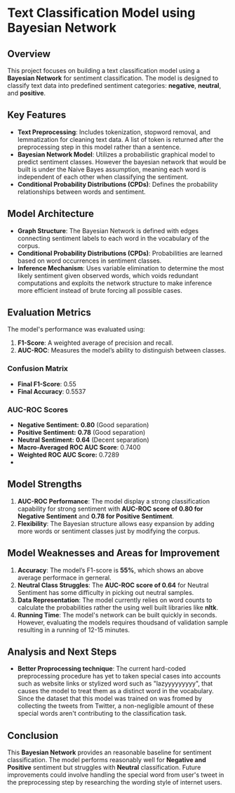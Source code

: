 # **Text Classification Model using Bayesian Network**

## **Overview**
This project focuses on building a text classification model using a **Bayesian Network** for sentiment classification. The model is designed to classify text data into predefined sentiment categories: **negative**, **neutral**, and **positive**.

## **Key Features**
- **Text Preprocessing**: Includes tokenization, stopword removal, and lemmatization for cleaning text data. A list of token is returned after the preprocessing step in this model rather than a sentence.
- **Bayesian Network Model**: Utilizes a probabilistic graphical model to predict sentiment classes. However the bayesian network that would be built is under the Naive Bayes assumption, meaning each word is independent of each other when classifying the sentiment. 
- **Conditional Probability Distributions (CPDs)**: Defines the probability relationships between words and sentiment.

## **Model Architecture**
- **Graph Structure**: The Bayesian Network is defined with edges connecting sentiment labels to each word in the vocabulary of the corpus.
- **Conditional Probability Distributions (CPDs)**: Probabilities are learned based on word occurrences in sentiment classes.
- **Inference Mechanism**: Uses variable elimination to determine the most likely sentiment given observed words, which voids redundant computations and exploits the network structure to make inference more efficient instead of brute forcing all possible cases.

## **Evaluation Metrics**
The model's performance was evaluated using:
1. **F1-Score**: A weighted average of precision and recall.
2. **AUC-ROC**: Measures the model’s ability to distinguish between classes.

### **Confusion Matrix**
- **Final F1-Score**: 0.55
- **Final Accuracy**: 0.5537

### **AUC-ROC Scores**
- **Negative Sentiment:** **0.80** (Good separation)
- **Positive Sentiment:** **0.78** (Good separation)
- **Neutral Sentiment:** **0.64** (Decent separation)
- **Macro-Averaged ROC AUC Score**: 0.7400
- **Weighted ROC AUC Score:** 0.7289
- 
## **Model Strengths**
1. **AUC-ROC Performance**: The model display a strong classification capability for strong sentiment with **AUC-ROC score of 0.80 for Negative Sentiment** and **0.78 for Positive Sentiment**.
2. **Flexibility**: The Bayesian structure allows easy expansion by adding more words or sentiment classes just by modifying the corpus.

## **Model Weaknesses and Areas for Improvement**
1. **Accuracy**: The model’s F1-score is **55%**, which shows an above average performace in gerneral.
2. **Neutral Class Struggles**: The **AUC-ROC score of 0.64** for Neutral Sentiment has some difficulty in picking out neutral samples.
3. **Data Representation**: The model currently relies on word counts to calculate the probabilities rather the using well built libraries like **nltk**.
4. **Running Time**: The model's network can be built quickly in seconds. However, evaluating the models requires thoudsand of validation sample resulting in a running of 12-15 minutes.

## **Analysis and Next Steps**
- **Better Proprocessing technique**: The current hard-coded preprocessing procedure has yet to taken special cases into accounts such as website links or stylized word such as "lazyyyyyyyyy", that causes the model to treat them as a distinct word in the vocabulary. Since the dataset that this model was trained on was fromed by collecting the tweets from Twitter, a non-negligible amount of these special words aren't contributing to the classification task.

## **Conclusion**
This **Bayesian Network** provides an reasonable baseline for sentiment classification. The model performs reasonably well for **Negative and Positive** sentiment but struggles with **Neutral** classification. Future improvements could involve handling the special word from user's tweet in the preprocessing step by researching the wording style of internet users.
